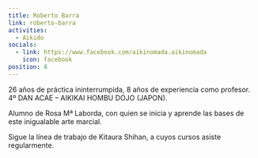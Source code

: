 ```yaml
---
title: Roberto Barra
link: roberto-barra
activities:
  - Aikido
socials:
  - link: https://www.facebook.com/aikinomada.aikinomada
    icon: facebook
position: 8
---
```

<p>26 años de práctica ininterrumpida, 8 años de experiencia como profesor. 4º DAN ACAE – AIKIKAI HOMBU DOJO (JAPON).</p>

<p>Alumno de Rosa Mª Laborda, con quien se inicia y aprende las bases de este inigualable  arte marcial.</p>
<p>Sigue la línea de trabajo de Kitaura Shihan, a cuyos cursos asiste regularmente.</p>
